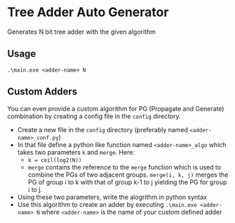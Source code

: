 # Tree Adder Auto Generator
Generates N bit tree adder with the given algorithm

## Usage
`.\main.exe <adder-name> N`

## Custom Adders
You can even provide a custom algorithm for PG (Propagate and Generate) combination by creating a config file in the `config` directory.
* Create a new file in the `config` directory (preferably named `<adder-name>_conf.py`)
* In that file define a python like function named `<adder-name>_algo` which takes two parameters `k` and `merge`. Here:
    * `k = ceil(log2(N))` 
    *  `merge` contains the reference to the `merge` function which is used to combine the PGs of two adjacent groups. `merge(i, k, j)` merges the PG of group i to k with that of group k-1 to j yielding the PG for group i to j.
* Using these two parameters, write the alogrithm in python syntax
* Use this algorithm to create an adder by executing `.\main.exe <adder-name> N` where `<adder-name>` is the name of your custom defined adder
